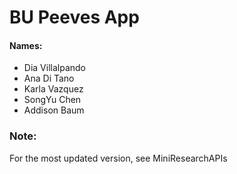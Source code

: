 # BU Peeves App

#### Names:
- Dia Villalpando
- Ana Di Tano
- Karla Vazquez
- SongYu Chen
- Addison Baum

### Note:
For the most updated version, see MiniResearchAPIs
